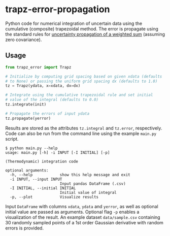 # trapz-error-propagation

Python code for numerical integration of uncertain data using the cumulative (composite) trapezoidal method. The error is propagate using the standard rules for [uncertainty propagation of a weighted sum](https://en.wikipedia.org/wiki/Propagation_of_uncertainty#Example_formulae) (assuming zero covariance).

## Usage

```python
from trapz_error import Trapz

# Initialize by computing grid spacing based on given xdata (defaults 
# to None) or passing the uniform grid spacing dx (defaults to 1.0)
tz = Trapz(ydata, x=xdata, dx=dx)

# Integrate using the cumulative trapezoidal rule and set initial 
# value of the integral (defaults to 0.0)
tz.integrate(init)

# Propagate the errors of input ydata
tz.propagate(yerror)
```

Results are stored as the attributes ```tz.integral``` and ```tz.error```, respectively. Code can also be run from the command line using the example ```main.py``` script.

```console
$ python main.py --help
usage: main.py [-h] -i INPUT [-I INITIAL] [-p]

(Thermodynamic) integration code

optional arguments:
  -h, --help            show this help message and exit
  -i INPUT, --input INPUT
                        Input pandas DataFrame (.csv)
  -I INITIAL, --initial INITIAL
                        Initial value of integral
  -p, --plot            Visualize results
```

Input ```DataFrame``` with columns ```xdata```, ```ydata``` and ```yerror```, as well as optional initial value are passed as arguments. Optional flag ```-p``` enables a visualization of the result. An example dataset ```data/sample.csv``` containing 30 randomly sampled points of a 1st order Gaussian derivative with random errors is provided.
